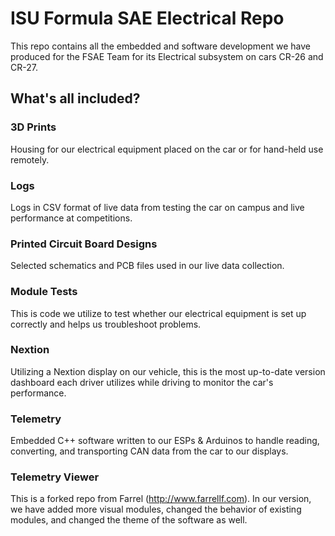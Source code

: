 # ISU Formula SAE Electrical Repo
This repo contains all the embedded and software development we have produced for the FSAE Team for its Electrical subsystem on cars CR-26 and CR-27.

## What's all included?

### 3D Prints
Housing for our electrical equipment placed on the car or for hand-held use remotely.

### Logs
Logs in CSV format of live data from testing the car on campus and live performance at competitions.

### Printed Circuit Board Designs
Selected schematics and PCB files used in our live data collection.

### Module Tests
This is code we utilize to test whether our electrical equipment is set up correctly and helps us troubleshoot problems.

### Nextion
Utilizing a Nextion display on our vehicle, this is the most up-to-date version dashboard each driver utilizes while driving to monitor the car's performance.

### Telemetry
Embedded C++ software written to our ESPs & Arduinos to handle reading, converting, and transporting CAN data from the car to our displays.

### Telemetry Viewer
This is a forked repo from Farrel (http://www.farrellf.com). In our version, we have added more visual modules, changed the behavior of existing modules, and changed the theme of the software as well.
